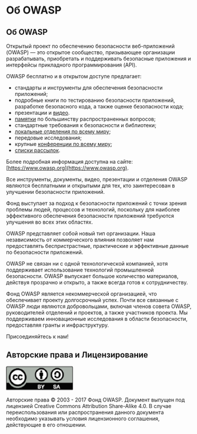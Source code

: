 # **Об OWASP**

## Об OWASP

Открытый проект по обеспечению безопасности веб-приложений (OWASP) — это открытое сообщество, призывающее организации разрабатывать, приобретать и поддерживать безопасные приложения и интерфейсы прикладного программирования (API).

OWASP бесплатно и в открытом доступе предлагает:

* стандарты и инструменты для обеспечения безопасности приложений;
* подробные книги по тестированию безопасности приложений, разработке безопасного кода, а также оценке безопасности кода;
* презентации и [видео](https://www.youtube.com/user/OWASPGLOBAL).
* [памятки](https://www.owasp.org/index.php/OWASP_Cheat_Sheet_Series) по большинству распространенных вопросов;
* стандартные требования к безопасности и библиотеки;
* [локальные отделения по всему миру](https://www.owasp.org/index.php/OWASP_Chapter);
* передовые исследования;
* крупные [конференции по всему миру](https://www.owasp.org/index.php/Category:OWASP_AppSec_Conference);
* [списки рассылок](https://lists.owasp.org/mailman/listinfo).

Более подробная информация доступна на сайте: [https://www.owasp.org](https://www.owasp.org).

Все инструменты, документы, видео, презентации и отделения OWASP являются бесплатными и открытыми для тех, кто заинтересован в улучшении безопасности приложений.

Фонд выступает за подход к безопасности приложений с точки зрения проблемы людей, процессов и технологий, поскольку для наиболее эффективного обеспечения безопасности приложений требуются улучшения во всех этих областях.

OWASP представляет собой новый тип организации. Наша независимость от коммерческого влияния позволяет нам предоставлять беспристрастные, практические и эффективные данные по безопасности приложений.

OWASP не связан ни с одной технологической компанией, хотя поддерживает использование технологий промышленной безопасности. OWASP выпускает большое количество материалов, действуя прозрачно и открыто, а также всегда готов к сотрудничеству.

Фонд OWASP является некоммерческой организацией, что обеспечивает проекту долгосрочный успех. Почти все связанные с OWASP люди являются добровольцами, включая членов совета OWASP, руководителей отделений и проектов, а также участников проекта. Мы поддерживаем инновационные исследования в области безопасности, предоставляя гранты и инфраструктуру.

Присоединяйтесь к нам!

## Авторские права и Лицензирование

![license](images/license.png)

Авторские права © 2003 - 2017 Фонд OWASP. Документ выпущен под лицензией Creative Commons Attribution Share-Alike 4.0. В случае переиспользования или распространения данного документа необходимо указывать условия лицензионного соглашения, действующие в его отношении.
